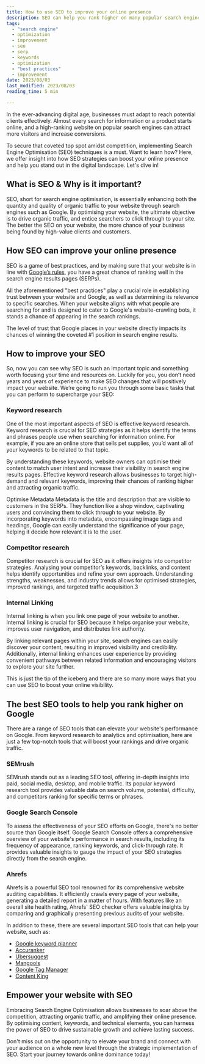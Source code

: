```yaml
---
title: How to use SEO to improve your online presence
description: SEO can help you rank higher on many popular search engines. Perfect your SEO strategy with these tips.
tags:
  - "search engine"
  - optimization 
  - improvement 
  - seo
  - serp
  - keywords
  - optimization
  - "best practices" 
  - improvement 
date: 2023/08/03
last_modified: 2023/08/03
reading_time: 5 min

---
```

In the ever-advancing digital age, businesses must adapt to reach potential clients effectively. Almost every search for information or a product starts online, and a high-ranking website on popular search engines can attract more visitors and increase conversions.

To secure that coveted top spot amidst competition, implementing Search Engine Optimisation (SEO) techniques is a must. Want to learn how? Here, we offer insight into how SEO strategies can boost your online presence and help you stand out in the digital landscape. Let's dive in!

## What is SEO & Why is it important?

SEO, short for search engine optimisation, is essentially enhancing both the quantity and quality of organic traffic to your website through search engines such as Google. By optimising your website, the ultimate objective is to drive organic traffic, and entice searchers to click through to your site. The better the SEO on your website, the more chance of your business being found by high-value clients and customers.

## How SEO can improve your online presence

SEO is a game of best practices, and by making sure that your website is in line with [Google’s rules](https://developers.google.com/search/docs/essentials), you have a great chance of ranking well in the search engine results pages (SERPs).

All the aforementioned "best practices" play a crucial role in establishing trust between your website and Google, as well as determining its relevance to specific searches. When your website aligns with what people are searching for and is designed to cater to Google's website-crawling bots, it stands a chance of appearing in the search rankings.

The level of trust that Google places in your website directly impacts its chances of winning the coveted #1 position in search engine results.

## How to improve your SEO

So, now you can see why SEO is such an important topic and something worth focusing your time and resources on. Luckily for you, you don’t need years and years of experience to make SEO changes that will positively impact your website. We’re going to run you through some basic tasks that you can perform to supercharge your SEO:

### Keyword research

One of the most important aspects of SEO is effective keyword research. Keyword research is crucial for SEO strategies as it helps identify the terms and phrases people use when searching for information online. For example, if you are an online store that sells pet supplies, you’d want all of your keywords to be related to that topic.

By understanding these keywords, website owners can optimise their content to match user intent and increase their visibility in search engine results pages. Effective keyword research allows businesses to target high-demand and relevant keywords, improving their chances of ranking higher and attracting organic traffic.

Optimise Metadata
Metadata is the title and description that are visible to customers in the SERPs. They function like a shop window, captivating users and convincing them to click through to your website. By incorporating keywords into metadata, encompassing image tags and headings, Google can easily understand the significance of your page, helping it decide how relevant it is to the user.

### Competitor research

Competitor research is crucial for SEO as it offers insights into competitor strategies. Analysing your competitor’s keywords, backlinks, and content helps identify opportunities and refine your own approach. Understanding strengths, weaknesses, and industry trends allows for optimised strategies, improved rankings, and targeted traffic acquisition.3

### Internal Linking

Internal linking is when you link one page of your website to another. Internal linking is crucial for SEO because it helps organise your website, improves user navigation, and distributes link authority.

By linking relevant pages within your site, search engines can easily discover your content, resulting in improved visibility and credibility. Additionally, internal linking enhances user experience by providing convenient pathways between related information and encouraging visitors to explore your site further.

This is just the tip of the iceberg and there are so many more ways that you can use SEO to boost your online visibility.

## The best SEO tools to help you rank higher on Google

There are a range of SEO tools that can elevate your website's performance on Google. From keyword research to analytics and optimisation, here are just a few top-notch tools that will boost your rankings and drive organic traffic.

### SEMrush

SEMrush stands out as a leading SEO tool, offering in-depth insights into paid, social media, desktop, and mobile traffic. Its popular keyword research tool provides valuable data on search volume, potential, difficulty, and competitors ranking for specific terms or phrases.

### Google Search Console

To assess the effectiveness of your SEO efforts on Google, there's no better source than Google itself. Google Search Console offers a comprehensive overview of your website's performance in search results, including its frequency of appearance, ranking keywords, and click-through rate. It provides valuable insights to gauge the impact of your SEO strategies directly from the search engine.

### Ahrefs

Ahrefs is a powerful SEO tool renowned for its comprehensive website auditing capabilities. It efficiently crawls every page of your website, generating a detailed report in a matter of hours. With features like an overall site health rating, Ahrefs' SEO checker offers valuable insights by comparing and graphically presenting previous audits of your website.

In addition to these, there are several important SEO tools that can help your website, such as:

- [Google keyword planner](https://ads.google.com/intl/en_ZA/home/tools/keyword-planner/)
- [Accuranker](https://www.accuranker.com/)
- [Ubersuggest](https://neilpatel.com/ubersuggest/)
- [Mangools](https://mangools.com/)
- [Google Tag Manager](https://tagmanager.google.com/#/home)
- [Content King](https://www.contentkingapp.com/)

## Empower your website with SEO

Embracing Search Engine Optimisation allows businesses to soar above the competition, attracting organic traffic, and amplifying their online presence. By optimising content, keywords, and technical elements, you can harness the power of SEO to drive sustainable growth and achieve lasting success.

Don't miss out on the opportunity to elevate your brand and connect with your audience on a whole new level through the strategic implementation of SEO. Start your journey towards online dominance today!
